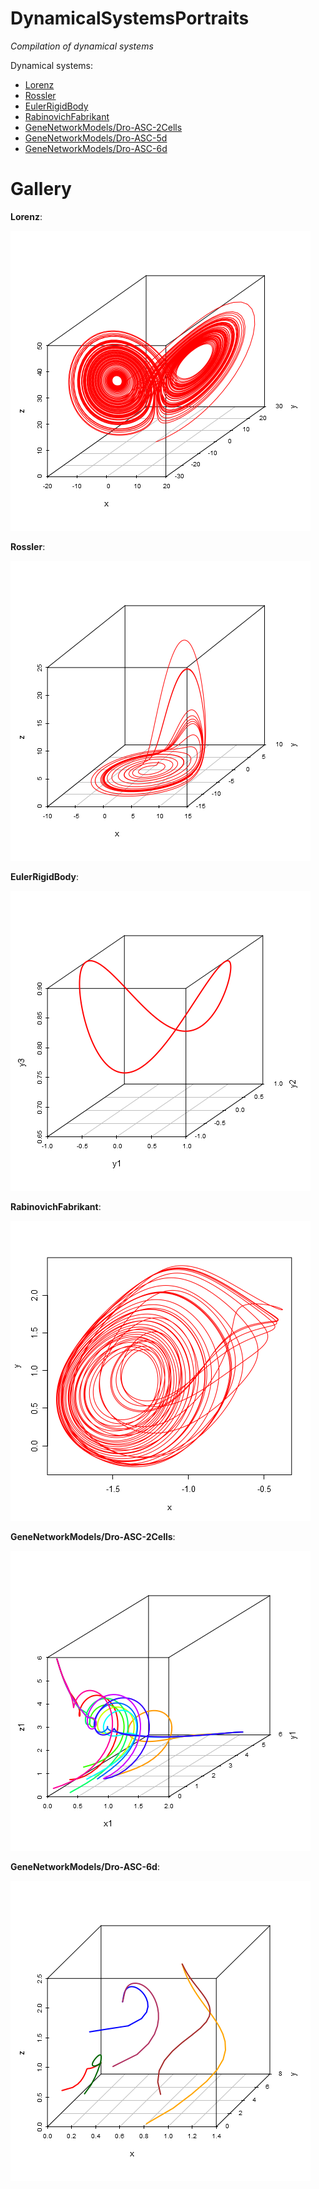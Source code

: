 DynamicalSystemsPortraits
=================
*Compilation of dynamical systems*

Dynamical systems:

- [Lorenz](Lorenz)
- [Rossler](Rossler)
- [EulerRigidBody](EulerRigidBody)
- [RabinovichFabrikant](RabinovichFabrikant)
- [GeneNetworkModels/Dro-ASC-2Cells](GeneNetworkModels/Dro-ASC-2Cells)
- [GeneNetworkModels/Dro-ASC-5d](GeneNetworkModels/Dro-ASC-5d)
- [GeneNetworkModels/Dro-ASC-6d](GeneNetworkModels/Dro-ASC-6d)

# Gallery #
**Lorenz**:

![Lorenz](Lorenz/Runs/Classic/plot-x-y-z.png)

**Rossler**:

![Rossler](Rossler/Runs/Classic/plot-x-y-z.png)

**EulerRigidBody**:

![EulerRigidBody](EulerRigidBody/Runs/Classic/plot-y1-y2-y3.png)

**RabinovichFabrikant**:

![RabinovichFabrikant](RabinovichFabrikant/Runs/Classic/plot-x-y.png)

**GeneNetworkModels/Dro-ASC-2Cells**:

![GeneNetworkModels/Dro-ASC-2Cells](GeneNetworkModels/Dro-ASC-2Cells/Runs/001/plot-x1-y1-z1.png)

**GeneNetworkModels/Dro-ASC-6d**:

![GeneNetworkModels/Dro-ASC-6d](GeneNetworkModels/Dro-ASC-6d/Runs/002/plot-x-y-z.png)